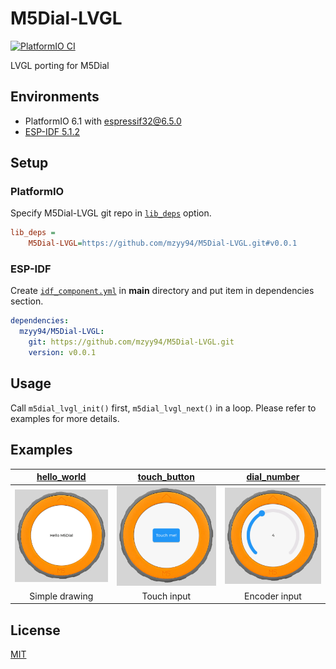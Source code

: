 # M5Dial-LVGL
[![PlatformIO CI](https://github.com/mzyy94/M5Dial-LVGL/actions/workflows/ci.yml/badge.svg)](https://github.com/mzyy94/M5Dial-LVGL/actions/workflows/ci.yml)

LVGL porting for M5Dial

## Environments

- PlatformIO 6.1 with [espressif32@6.5.0]
- [ESP-IDF 5.1.2]

[espressif32@6.5.0]: https://github.com/platformio/platform-espressif32/releases/tag/v6.5.0
[ESP-IDF 5.1.2]: https://github.com/espressif/esp-idf/releases/tag/v5.1.2

## Setup

### PlatformIO

Specify M5Dial-LVGL git repo in [`lib_deps`] option.

```ini
lib_deps =
	M5Dial-LVGL=https://github.com/mzyy94/M5Dial-LVGL.git#v0.0.1
```

[`lib_deps`]: https://docs.platformio.org/en/latest/projectconf/sections/env/options/library/lib_deps.html

### ESP-IDF

Create [`idf_component.yml`] in **main** directory and put item in dependencies section.

```yaml
dependencies:
  mzyy94/M5Dial-LVGL:
    git: https://github.com/mzyy94/M5Dial-LVGL.git
    version: v0.0.1
```

[`idf_component.yml`]: https://espressif-docs.readthedocs-hosted.com/projects/idf-component-manager/en/v1.4.0/reference/manifest_file.html

## Usage

Call `m5dial_lvgl_init()` first, `m5dial_lvgl_next()` in a loop.
Please refer to examples for more details.

## Examples

| [hello_world]| [touch_button]| [dial_number]|
|:------------:|:-------------:|:------------:|
|![hello-world]|![touch-button]|![dial-number]|
|Simple drawing|  Touch input  | Encoder input|

[hello_world]: ./examples/hello_world
[touch_button]: ./examples/touch_button
[dial_number]: ./examples/dial_number

[hello-world]: ./examples/hello_world/preview.png
[touch-button]: ./examples/touch_button/preview.png
[dial-number]: ./examples/dial_number/preview.png

## License

[MIT](LICENSE)
